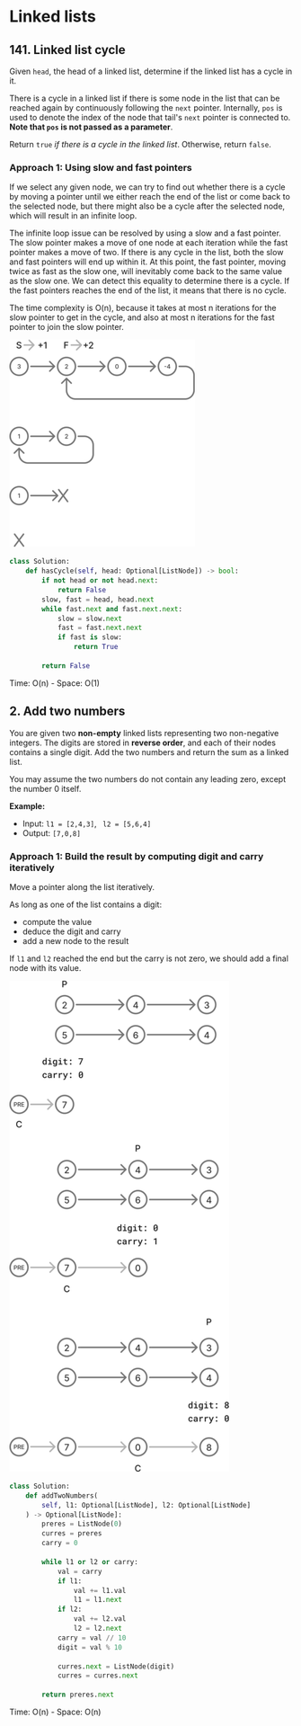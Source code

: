 # Linked lists


## 141. Linked list cycle

Given `head`, the head of a linked list, determine if the linked list has a cycle in it.

There is a cycle in a linked list if there is some node in the list that can be reached again by continuously following the `next` pointer. Internally, `pos` is used to denote the index of the node that tail's `next` pointer is connected to. **Note that `pos` is not passed as a parameter**.

Return `true` *if there is a cycle in the linked list*. Otherwise, return `false`.

 

### Approach 1: Using slow and fast pointers

If we select any given node, we can try to find out whether there is a cycle by moving a pointer until we either reach the end of the list or come back to the selected node, but there might also be a cycle after the selected node, which will result in an infinite loop.

The infinite loop issue can be resolved by using a slow and a fast pointer. The slow pointer makes a move of one node at each iteration while the fast pointer makes a move of two. If there is any cycle in the list, both the slow and fast pointers will end up within it. At this point, the fast pointer, moving twice as fast as the slow one, will inevitably come back to the same value as the slow one. We can detect this equality to determine there is a cycle. If the fast pointers reaches the end of the list, it means that there is no cycle.

The time complexity is O(n), because it takes at most n iterations for the slow pointer to get in the cycle, and also at most n iterations for the fast pointer to join the slow pointer. 



![141_1](README.assets/141_1_.png)



```python
class Solution:
    def hasCycle(self, head: Optional[ListNode]) -> bool:
        if not head or not head.next:
            return False
        slow, fast = head, head.next
        while fast.next and fast.next.next:
            slow = slow.next
            fast = fast.next.next
            if fast is slow:
                return True

        return False
```

Time: O(n) - Space: O(1)



## 2. Add two numbers

You are given two **non-empty** linked lists representing two non-negative integers. The digits are stored in **reverse order**, and each of their nodes contains a single digit. Add the two numbers and return the sum as a linked list.

You may assume the two numbers do not contain any leading zero, except the number 0 itself.



**Example:**

- Input: `l1 = [2,4,3]`, ` l2 = [5,6,4]`
- Output: `[7,0,8]`



### Approach 1: Build the result by computing digit and carry iteratively

Move a pointer along the list iteratively.

As long as one of the list contains a digit:

- compute the value
- deduce the digit and carry
- add a new node to the result

If `l1` and `l2`  reached the end but the carry is not zero, we should add a final node with its value.



![2_1](README.assets/2_1_.png)



```python
class Solution:
    def addTwoNumbers(
        self, l1: Optional[ListNode], l2: Optional[ListNode]
    ) -> Optional[ListNode]:
        preres = ListNode(0)
        curres = preres
        carry = 0

        while l1 or l2 or carry:
            val = carry
            if l1:
                val += l1.val
                l1 = l1.next
            if l2:
                val += l2.val
                l2 = l2.next
            carry = val // 10
            digit = val % 10

            curres.next = ListNode(digit)
            curres = curres.next

        return preres.next
```

Time: O(n) - Space: O(n)
